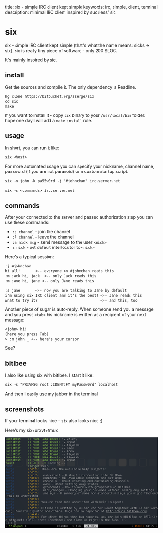 title: six - simple IRC client kept simple
keywords: irc, simple, client, terminal
description: minimal IRC client inspired by suckless' sic

six
===

six - simple IRC client kept simple (that's what the name means: sicks ->
six). six is really tiny piece of software - only 200 SLOC.

It's mainly inspired by [sic](http://tools.suckless.org/sic).

install
-------

Get the sources and compile it. The only dependency is Readline.

	hg clone https://bitbucket.org/zserge/six
	cd six
	make

If you want to install it - copy `six` binary to your `/usr/local/bin`
folder. I hope one day I will add a `make install` rule.

usage
-----

In short, you can run it like:

	six <host>

For more automated usage you can specify your nickname, channel name,
password (if you are not paranoid) or a custom startup script:

	six -n john -k pa55w0rd -j "#johnchan" irc.server.net

	six -s <commands> irc.server.net

commands
--------

After your connected to the server and passed authorization step
you can use these commands:

* `:j channel` - join the channel
* `:l channel` - leave the channel
* `:m nick msg` - send message to the user `<nick>`
* `s nick` - set default interlocutor to `<nick>`

Here's a typical session:

	:j #johnchan
	hi all!       <-- everyone on #johnchan reads this
	:m jack hi, jack  <-- only Jack reads this
	:m jane hi, jane <-- only Jane reads this

	:s jane       <-- now you are talking to Jane by default
	i'm using six IRC client and it's the best! <-- Jane reads this
	wnat to try it?                             <-- and this, too

Another piece of sugar is auto-reply. When someone send you a message
and you press `<tab>` his nickname is written as a recipient of your next
message:

	<john> hi!
	(here you press Tab)
	> :m john _ <-- here's your cursor
	
See?

bitlbee
-------

I also like using six with bitlbee. I start it like:

	six -s "PRIVMSG root :IDENTIFY myPassw0rd" localhost

And then I easily use my jabber in the terminal.

screenshots
-----------

If your terminal looks nice - `six` also looks nice ;)

Here's my six+urxvt+tmux

![screenshot](/images/six.png)
